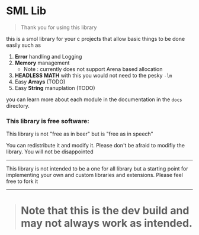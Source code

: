 # SML Lib

> Thank you for using this library

this is a smol library for your c projects that allow basic things to be done easily such as

1. **Error** handling and Logging
2. **Memory** management
    - Note : currently does not support Arena based allocation
3. **HEADLESS MATH** with this you would not need to the pesky `-lm` 
3. Easy **Arrays** (TODO)
4. Easy **String** manuplation (TODO)

you can learn more about each module in the documentation in the `docs` directory.

### This library is free software:
This library is not "free as in beer" but is "free as in speech"

You can redistribute it and modify it. Please don't be afraid to modifiy the library. You will not be disappointed

---

This library is not intended to be a one for all library but a starting point for implementing your own and custom
libraries and extensions. Please feel free to fork it
 
---

> # Note that this is the dev build and may not always work as intended.



